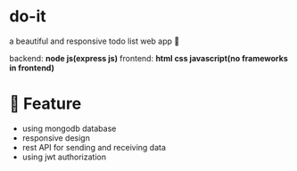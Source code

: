 # do-it 
a beautiful and responsive todo list web app 🎯

backend: **node js(express js)**
frontend: **html css javascript(no frameworks in frontend)**




# 📌 Feature 

- using mongodb database
- responsive design
- rest API for sending and receiving data
- using jwt authorization
